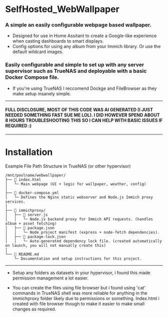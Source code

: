 # SelfHosted_WebWallpaper
### A simple an easily configurable webpage based wallpaper. 


- Designed for use in Home Assitant to create a Google-like experience when casting dashboards to smart displays.
- Config options for using any album from your Immich library. Or use the default wildcard images.







### Easily configurable and simple to set up with any server supervisor such as TrueNAS and deployable with a basic Docker Compose file.


- If you're using TrueNAS I reccomend Dockge and FileBrowser as they make setup insanely simple.

___________________________________________________________________________________________________________

#### FULL DISCLOSURE, MOST OF THIS CODE WAS AI GENERATED (I JUST NEEDED SOMETHING FAST SUE ME LOL). I DID HOWEVER SPEND ABOUT 8 HOURS TROUBLESHOOTING THIS SO I CAN HELP WITH BASIC ISSUES IF REQUIRED :)

________________________________________________________________________________________________________________


# Installation

Example File Path Structure in TrueNAS (or other hypervisor)



```text
/mnt/poolname/webwallpaper/
├── 📄 index.html
│   └─ Main webpage (UI + logic for wallpaper, weather, config)
│
├── 🐋 docker-compose.yml
│   └─ Defines the Nginx static webserver and Node.js Immich proxy services.
│
├── 📂 immichproxy/
│   ├── 📄 server.js
│   │   └─ Node.js backend proxy for Immich API requests. (handles album + asset fetching)
│   ├── 📄 package.json
│   │   └─ Node project manifest (express + node-fetch dependencies).
│   ├── 📄 package-lock.json
│   │   └─ Auto-generated dependency lock file. (created automatically on launch, you will not manually create this)
│
└── 📘 README.md
    └─ Documentation and setup instructions for this project.
```


_______________________________________________________________________________________________________________

- Setup any folders as datasets in your hypervisor, i found this made permission management a lot easier.

- You can create the files using file browser but i found using 'cat' commands in TrueNAS shell was more reliable for anything in the immichproxy folder likely due to permissions or something. Index.html i created with file browser though to make it easier to make small changes as required.
